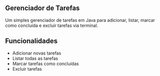 ## Gerenciador de Tarefas
Um simples gerenciador de tarefas em Java para adicionar, listar, marcar como concluída e excluir tarefas via terminal.

## Funcionalidades
- Adicionar novas tarefas
- Listar todas as tarefas
- Marcar tarefas como concluídas
- Excluir tarefas
